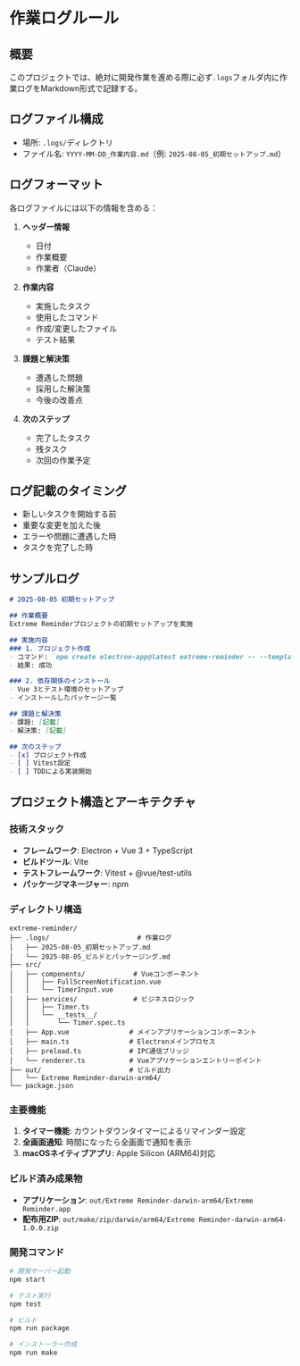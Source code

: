 # 作業ログルール

## 概要
このプロジェクトでは、絶対に開発作業を進める際に必ず`.logs`フォルダ内に作業ログをMarkdown形式で記録する。

## ログファイル構成
- 場所: `.logs/`ディレクトリ
- ファイル名: `YYYY-MM-DD_作業内容.md`（例: `2025-08-05_初期セットアップ.md`）

## ログフォーマット
各ログファイルには以下の情報を含める：

1. **ヘッダー情報**
   - 日付
   - 作業概要
   - 作業者（Claude）

2. **作業内容**
   - 実施したタスク
   - 使用したコマンド
   - 作成/変更したファイル
   - テスト結果

3. **課題と解決策**
   - 遭遇した問題
   - 採用した解決策
   - 今後の改善点

4. **次のステップ**
   - 完了したタスク
   - 残タスク
   - 次回の作業予定

## ログ記載のタイミング
- 新しいタスクを開始する前
- 重要な変更を加えた後
- エラーや問題に遭遇した時
- タスクを完了した時

## サンプルログ
```markdown
# 2025-08-05 初期セットアップ

## 作業概要
Extreme Reminderプロジェクトの初期セットアップを実施

## 実施内容
### 1. プロジェクト作成
- コマンド: `npm create electron-app@latest extreme-reminder -- --template=vite-typescript`
- 結果: 成功

### 2. 依存関係のインストール
- Vue 3とテスト環境のセットアップ
- インストールしたパッケージ一覧

## 課題と解決策
- 課題: [記載]
- 解決策: [記載]

## 次のステップ
- [x] プロジェクト作成
- [ ] Vitest設定
- [ ] TDDによる実装開始
```

## プロジェクト構造とアーキテクチャ

### 技術スタック
- **フレームワーク**: Electron + Vue 3 + TypeScript
- **ビルドツール**: Vite
- **テストフレームワーク**: Vitest + @vue/test-utils
- **パッケージマネージャー**: npm

### ディレクトリ構造
```
extreme-reminder/
├── .logs/                      # 作業ログ
│   ├── 2025-08-05_初期セットアップ.md
│   └── 2025-08-05_ビルドとパッケージング.md
├── src/
│   ├── components/            # Vueコンポーネント
│   │   ├── FullScreenNotification.vue
│   │   └── TimerInput.vue
│   ├── services/              # ビジネスロジック
│   │   ├── Timer.ts
│   │   └── __tests__/
│   │       └── Timer.spec.ts
│   ├── App.vue               # メインアプリケーションコンポーネント
│   ├── main.ts               # Electronメインプロセス
│   ├── preload.ts            # IPC通信ブリッジ
│   └── renderer.ts           # Vueアプリケーションエントリーポイント
├── out/                      # ビルド出力
│   └── Extreme Reminder-darwin-arm64/
└── package.json

```

### 主要機能
1. **タイマー機能**: カウントダウンタイマーによるリマインダー設定
2. **全画面通知**: 時間になったら全画面で通知を表示
3. **macOSネイティブアプリ**: Apple Silicon (ARM64)対応

### ビルド済み成果物
- **アプリケーション**: `out/Extreme Reminder-darwin-arm64/Extreme Reminder.app`
- **配布用ZIP**: `out/make/zip/darwin/arm64/Extreme Reminder-darwin-arm64-1.0.0.zip`

### 開発コマンド
```bash
# 開発サーバー起動
npm start

# テスト実行
npm test

# ビルド
npm run package

# インストーラー作成
npm run make
```
